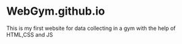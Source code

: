 # WebGym.github.io
This is my first website for data collecting in a gym with the help of HTML,CSS and JS
